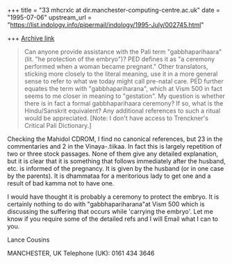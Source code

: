 +++
title = "33 mhcrxlc at dir.manchester-computing-centre.ac.uk"
date = "1995-07-06"
upstream_url = "https://list.indology.info/pipermail/indology/1995-July/002745.html"

+++
[Archive link](https://list.indology.info/pipermail/indology/1995-July/002745.html)

>Can anyone provide assistance with the Pali term "gabbhaparihaara"
>(lit. "he protection of the embryo")? PED defines it as "a ceremony
>performed when a woman became pregnant." Other translators, sticking
>more closely to the literal meaning, use it in a more general sense
>to refer to what we today might call pre-natal care. PED further
>equates the term with "gabbhapariharana", which at Vism 500 in fact
>seems to me closer in meaning to "gestation". My question is whether
>there is in fact a formal gabbhaparihaara ceremony? If so, what is
>the Hindu/Sanskrit equivalent? Any additional references to such a
>ritual would be appreciated. [Note: I don't have access to
>Trenckner's Critical Pali Dictionary.]

Checking the Mahidol CDROM, I find no canonical references, but 23 in the
commentaries and 2 in the Vinaya-.tiikaa. In fact this is largely
repetition of two or three stock passages. None of them give any detailed
explanation, but it is clear that it is something that follows immediately
after the husband, etc. is informed of the pregnancy. It is given by the
husband (or in one case by the parents). It is dhammataa for a meritorious
lady to get one and a result of bad kamma not to have one.

I would have thought it is probably a ceremony to protect the embryo. It is
certainly nothing to do with "gabbhapariharana"at Vism 500 which is
discussing the suffering that occurs while 'carrying the embryo'. Let me
know if you require some of the detailed refs and I will Email what I can
to you.

Lance Cousins

MANCHESTER, UK
Telephone (UK): 0161 434 3646







